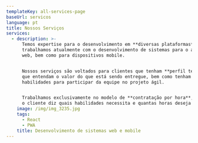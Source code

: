 ```yaml
---
templateKey: all-services-page
baseUrl: servicos
language: pt
title: Nossos Serviços
services:
  - description: >-
      Temos expertise para o desenvolvimento em **diversas plataformas**, mas
      trabalhamos atualmente com o desenvolvimento de sistemas para o ambiente
      web, bem como para dispositivos mobile.


      Nossos serviços são voltados para clientes que tenham **perfil técnico** e
      que entendam o valor do que está sendo entregue, bem como tenham
      habilidades para participar da equipe no projeto ágil.


      Trabalhamos exclusivamente no modelo de **contratação por hora**, no qual
      o cliente diz quais habilidades necessita e quantas horas deseja alocar.
    image: /img/img_3235.jpg
    tags:
      - React
      - PWA
    title: Desenvolvimento de sistemas web e mobile
---
```


